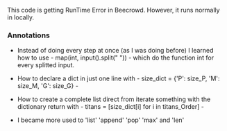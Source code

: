 This code is getting RunTime Error in Beecrowd. However, it runs normally in locally. 

### Annotations ###
- Instead of doing every step at once (as I was doing before) I learned how to use - map(int, input().split(" ")) - which do the function int for every splitted input.

- How to declare a dict in just one line with - size_dict = {'P': size_P, 'M': size_M, 'G': size_G} -

- How to create a complete list direct from iterate something with the dictionary return with - titans = [size_dict[i] for i in titans_Order] -

- I became more used to 'list' 'append' 'pop' 'max' and 'len'